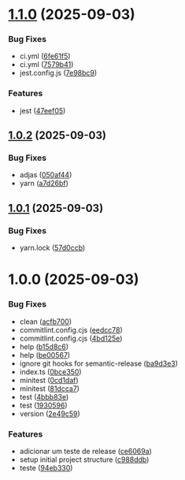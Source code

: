 # [1.1.0](https://github.com/junction-js/core/compare/v1.0.2...v1.1.0) (2025-09-03)


### Bug Fixes

* ci.yml ([6fe61f5](https://github.com/junction-js/core/commit/6fe61f598591d20b7c2a17792c52cc88f9e3891a))
* ci.yml ([7579b41](https://github.com/junction-js/core/commit/7579b41988c1dd910eaea1127f9b15a9703c7549))
* jest.config.js ([7e98bc9](https://github.com/junction-js/core/commit/7e98bc95678787c50d8660ee1bcce37535700b04))


### Features

* jest ([47eef05](https://github.com/junction-js/core/commit/47eef0575bf9c415c3d3360a2140673cb3d42009))

## [1.0.2](https://github.com/junction-js/core/compare/v1.0.1...v1.0.2) (2025-09-03)


### Bug Fixes

* adjas ([050af44](https://github.com/junction-js/core/commit/050af44011f3ed873557ddba7a53938d9b2f9aee))
* yarn ([a7d26bf](https://github.com/junction-js/core/commit/a7d26bf16f85e654c7ff3f8fc6c6e219d92bac82))

## [1.0.1](https://github.com/junction-js/core/compare/v1.0.0...v1.0.1) (2025-09-03)


### Bug Fixes

* yarn.lock ([57d0ccb](https://github.com/junction-js/core/commit/57d0ccb614c880dd0ed6f5e597e8291b93016523))

# 1.0.0 (2025-09-03)


### Bug Fixes

* clean ([acfb700](https://github.com/junction-js/core/commit/acfb700a8878d2b8e19374222ad1aff267ab89fb))
* commitlint.config.cjs ([eedcc78](https://github.com/junction-js/core/commit/eedcc780b8e0288d064357786d453f370f7676fc))
* commitlint.config.cjs ([4bd125e](https://github.com/junction-js/core/commit/4bd125e41b2f8249b2361d2d8190ef0bf2e7981a))
* help ([b15d8c6](https://github.com/junction-js/core/commit/b15d8c67c8337640954122be0ca6413af9c9bb6b))
* help ([be00567](https://github.com/junction-js/core/commit/be00567f6a303f4362bcb616e20a749b18c06cf2))
* ignore git hooks for semantic-release ([ba9d3e3](https://github.com/junction-js/core/commit/ba9d3e3ab55d09f72451b1e054f3a5223004e0d6))
* index.ts ([0bce350](https://github.com/junction-js/core/commit/0bce350d1bc1482b0c2c345db97d290314de8047))
* minitest ([0cd1daf](https://github.com/junction-js/core/commit/0cd1dafeaae4c8648164bcc229b81b025c3a4191))
* minitest ([81dcca7](https://github.com/junction-js/core/commit/81dcca7647c08ab51e954a7b8cc80eec9d2177e3))
* test ([4bbb83e](https://github.com/junction-js/core/commit/4bbb83e22b2890916da16271f4d397284066ac4b))
* test ([1930596](https://github.com/junction-js/core/commit/193059648fa8d27f69f00405c7c9e0161f290157))
* version ([2e49c59](https://github.com/junction-js/core/commit/2e49c59b3afb9fc82a73389cf5284b2857cc11b9))


### Features

* adicionar um teste de release ([ce6069a](https://github.com/junction-js/core/commit/ce6069a44a6b5ec9f2e4821665e1251f68786f6a))
* setup initial project structure ([c988ddb](https://github.com/junction-js/core/commit/c988ddb75c0c758ec0ebd54f18b3635c6039f668))
* teste ([94eb330](https://github.com/junction-js/core/commit/94eb330fcbc64992babec05000a6e0dc6fe301e7))
